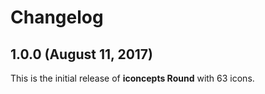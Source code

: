 # Changelog

## 1.0.0 (August 11, 2017)

This is the initial release of **iconcepts Round** with 63 icons.